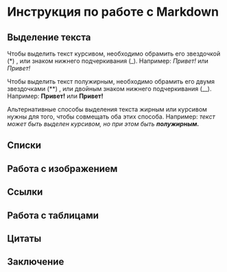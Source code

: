 # Инструкция по работе с Markdown

## Выделение текста

Чтобы выделить текст курсивом, необходимо обрамить его звездочкой (*) , или знаком нижнего подчеркивания (_). 
Например: *Привет!* или _Привет!_

Чтобы выделить текст полужирным, необходимо обрамить его двумя звездочками (**) , или двойным знаком нижнего подчеркивания (__).
Например: **Привет!** или __Привет!__

Альтернативные способы выделения текста жирным или курсивом нужны для того, чтобы совмещать оба этих способа.
Например: *текст может быть выделен курсивом, но при этом быть __полужирным.__*

## Списки

## Работа с изображением

## Ссылки

## Работа с таблицами

## Цитаты

## Заключение